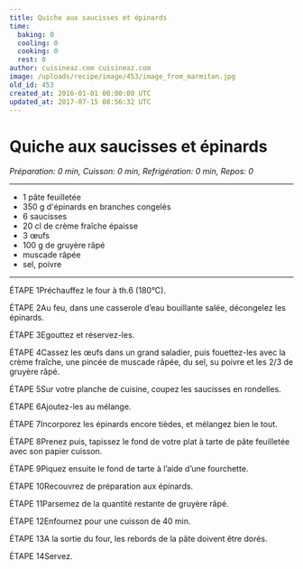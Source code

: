 ```yaml
---
title: Quiche aux saucisses et épinards
time:
  baking: 0
  cooling: 0
  cooking: 0
  rest: 0
author: cuisineaz.com cuisineaz.com
image: /uploads/recipe/image/453/image_from_marmiton.jpg
old_id: 453
created_at: 2016-01-01 00:00:00 UTC
updated_at: 2017-07-15 08:56:32 UTC
---
```


# Quiche aux saucisses et épinards

_Préparation: 0 min, Cuisson: 0 min, Refrigération: 0 min, Repos: 0_

---

- 1 pâte feuilletée
- 350 g d'épinards en branches congelés
- 6 saucisses
- 20 cl de crème fraîche épaisse
- 3 œufs
- 100 g de gruyère râpé
- muscade râpée
- sel, poivre

---

ÉTAPE 1Préchauffez le four à th.6 (180°C).

ÉTAPE 2Au feu, dans une casserole d’eau bouillante salée, décongelez les épinards.

ÉTAPE 3Egouttez et réservez-les.

ÉTAPE 4Cassez les œufs dans un grand saladier, puis fouettez-les avec la crème fraîche, une pincée de muscade râpée, du sel, su poivre et les 2/3 de gruyère râpé.

ÉTAPE 5Sur votre planche de cuisine, coupez les saucisses en rondelles.

ÉTAPE 6Ajoutez-les au mélange.

ÉTAPE 7Incorporez les épinards encore tièdes, et mélangez bien le tout.

ÉTAPE 8Prenez puis, tapissez le fond de votre plat à tarte de pâte feuilletée avec son papier cuisson.

ÉTAPE 9Piquez ensuite le fond de tarte à l’aide d’une fourchette.

ÉTAPE 10Recouvrez de préparation aux épinards.

ÉTAPE 11Parsemez de la quantité restante de gruyère râpé.

ÉTAPE 12Enfournez pour une cuisson de 40 min.

ÉTAPE 13A la sortie du four, les rebords de la pâte doivent être dorés.

ÉTAPE 14Servez.
